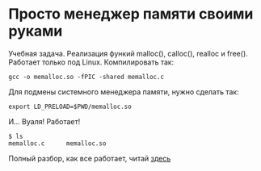 # Просто менеджер памяти своими руками

Учебная задача. Реализация функий malloc(), calloc(), realloc и free(). Работает только под Linux. Компилировать так:

```
gcc -o memalloc.so -fPIC -shared memalloc.c
```

Для подмены системного менеджера памяти, нужно сделать так:

```
export LD_PRELOAD=$PWD/memalloc.so
```

И... Вуаля! Работает!

```
$ ls
memalloc.c		memalloc.so
```

Полный разбор, как все работает, читай [здесь](http://vdenis.ru/all/pishem-prostoy-menedzher-pamyati/)
 
